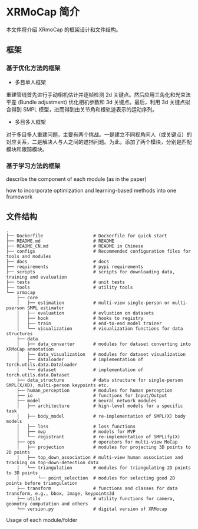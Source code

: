 # XRMoCap 简介

本文件将介绍 XRmoCap 的框架设计和文件结构。


## 框架

### 基于优化方法的框架

- 多目单人框架

重建管线首先进行手动相机估计并逐帧检测 2d 关键点。然后应用三角化和光束法平差 (Bundle adjustment) 优化相机参数和 3d 关键点。最后，利用 3d 关键点拟合得到 SMPL 模型，进而得到由关节角和根轨迹表示的运动序列。

- 多目多人框架

对于多目多人重建问题，主要有两个挑战。一是建立不同视角间人（或关键点）的对应关系，二是解决人与人之间的遮挡问题。为此，添加了两个模块，分别是匹配模块和跟踪模块。

### 基于学习方法的框架

describe the component of each module (as in the paper)

how to incorporate optimization and learning-based methods into one framework



## 文件结构

```text
.
├── Dockerfile                   # Dockerfile for quick start
├── README.md                    # README
├── README_CN.md                 # README in Chinese
├── configs                      # Recommended configuration files for tools and modules
├── docs                         # docs
├── requirements                 # pypi requirements
├── scripts                      # scripts for downloading data, training and evaluation
├── tests                        # unit tests
├── tools                        # utility tools
└── xrmocap
    ├── core
    │   ├── estimation           # multi-view single-person or multi-pserson SMPL estimator
    │   ├── evaluation           # evluation on datasets
    │   ├── hook                 # hooks to registry
    │   ├── train                # end-to-end model trainer
    │   └── visualization        # visualization functions for data structures
    ├── data
    │   ├── data_converter       # modules for dataset converting into XRMoCap annotation
    │   ├── data_visualization   # modules for dataset visualization
    │   ├── dataloader           # implementation of torch.utils.data.Dataloader
    │   └── dataset              # implementation of torch.utils.data.Dataset
    ├── data_structure           # data structure for single-person SMPL(X/XD), multi-person keypoints etc.
    ├── human_perception         # modules for human perception
    ├── io                       # functions for Input/Output
    ├── model                    # neural network modules
    │   ├── architecture         # high-level models for a specific task
    │   ├── body_model           # re-implementation of SMPL(X) body models
    │   ├── loss                 # loss functions
    │   ├── mvp                  # models for MVP
    │   └── registrant           # re-implementation of SMPLify(X)
    ├── ops                      # operators for multi-view MoCap
    │   ├── projection           # modules for projecting 3D points to 2D points
    │   ├── top_down_association # multi-view human association and tracking on top-down-detection data
    │   └── triangulation        # modules for triangulating 2D points to 3D points
    │       └── point_selection  # modules for selecting good 2D points before triangulation
    ├── transform                # functions and classes for data transform, e.g., bbox, image, keypoints3d
    ├── utils                    # utility functions for camera, geomotry computation and others
    └── version.py               # digital version of XRMocap

```


Usage of each module/folder
